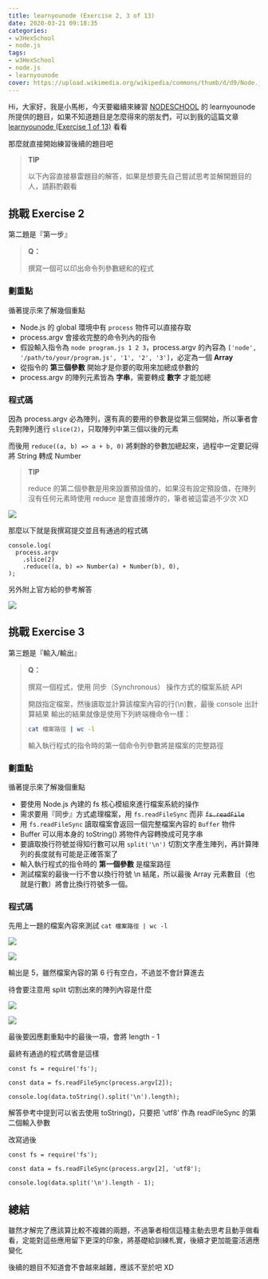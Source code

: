 ```yaml
---
title: learnyounode (Exercise 2, 3 of 13)
date: 2020-03-21 09:18:35
categories:
- w3HexSchool
- node.js
tags:
- w3HexSchool
- node.js
- learnyounode
cover: https://upload.wikimedia.org/wikipedia/commons/thumb/d/d9/Node.js_logo.svg/590px-Node.js_logo.svg.png
---
```


Hi，大家好，我是小馬彬，今天要繼續來練習 [NODESCHOOL](https://nodeschool.io/zh-tw/) 的 learnyounode 所提供的題目，如果不知道題目是怎麼得來的朋友們，可以到我的這篇文章 [learnyounode (Exercise 1 of 13)](https://littlehorseboy.github.io/2020/03/13/2020-learnyounode-exercise-1/) 看看

那麼就直接開始練習後續的題目吧

> **TIP**
> 
> 以下內容直接暴雷題目的解答，如果是想要先自己嘗試思考並解開題目的人，請斟酌觀看

## 挑戰 Exercise 2

第二題是『第一步』

> **Q：**
> 
> 撰寫一個可以印出命令列參數總和的程式

### 劃重點

循著提示來了解幾個重點

* Node.js 的 global 環境中有 `process` 物件可以直接存取
* process.argv 會接收完整的命令列內的指令
* 假設輸入指令為 `node program.js 1 2 3`，process.argv 的內容為 `['node', '/path/to/your/program.js', '1', '2', '3']`，必定為一個 **Array**
* 從指令的 **第三個參數** 開始才是你要的取用來加總成參數的
* process.argv 的陣列元素皆為 **字串**，需要轉成 **數字** 才能加總

### 程式碼

因為 process.argv 必為陣列，還有真的要用的參數是從第三個開始，所以筆者會先對陣列進行 `slice(2)`，只取陣列中第三個以後的元素

而後用 `reduce((a, b) => a + b, 0)` 將剩餘的參數加總起來，過程中一定要記得將 String 轉成 Number

> **TIP**
> 
> reduce 的第二個參數是用來設置預設值的，如果沒有設定預設值，在陣列沒有任何元素時使用 reduce 是會直接爆炸的，筆者被這雷過不少次 XD

![](https://i.imgur.com/TcsOA1E.png)

那麼以下就是我撰寫提交並且有通過的程式碼

```javascript=
console.log(
  process.argv
    .slice(2)
    .reduce((a, b) => Number(a) + Number(b), 0),
);
```

另外附上官方給的參考解答

![](https://i.imgur.com/U44eBIK.png)

## 挑戰 Exercise 3

第三題是『輸入/輸出』

> **Q：**
> 
> 撰寫一個程式，使用 同步（Synchronous） 操作方式的檔案系統 API
> 
> 開啟指定檔案，然後讀取並計算該檔案內容的行(\n)數，最後 console 出計算結果
> 輸出的結果就像是使用下列終端機命令一樣：
>
> ```bash
> cat 檔案路徑 | wc -l
> ```
> 
> 輸入執行程式的指令時的第一個命令列參數將是檔案的完整路徑

### 劃重點

循著提示來了解幾個重點

* 要使用 Node.js 內建的 fs 核心模組來進行檔案系統的操作
* 需求要用『同步』方式處理檔案，用 `fs.readFileSync` 而非 ~~`fs.readFile`~~
* 用 `fs.readFileSync` 讀取檔案會返回一個完整檔案內容的 `Buffer` 物件
* Buffer 可以用本身的 toString() 將物件內容轉換成可見字串
* 要讀取換行符號並得知行數可以用 `split('\n')` 切割文字產生陣列，再計算陣列的長度就有可能是正確答案了
* 輸入執行程式的指令時的 **第一個參數** 是檔案路徑
* 測試檔案的最後一行不會以換行符號 \n 結尾，所以最後 Array 元素數目（也就是行數）將會比換行符號多一個。

### 程式碼

先用上一題的檔案內容來測試 `cat 檔案路徑 | wc -l`

![](https://i.imgur.com/08M6iQs.png)

![](https://i.imgur.com/ANt8MeM.png)

輸出是 5，雖然檔案內容的第 6 行有空白，不過並不會計算進去

待會要注意用 split 切割出來的陣列內容是什麼

![](https://i.imgur.com/tj0AVQM.png)

![](https://i.imgur.com/XN7ZC8D.png)

最後要因應劃重點中的最後一項，會將 length - 1

最終有通過的程式碼會是這樣

```javascript=
const fs = require('fs');

const data = fs.readFileSync(process.argv[2]);

console.log(data.toString().split('\n').length);
```

解答參考中提到可以省去使用 toString()，只要把 'utf8' 作為 readFileSync 的第二個輸入參數

改寫過後

```javascript=
const fs = require('fs');

const data = fs.readFileSync(process.argv[2], 'utf8');

console.log(data.split('\n').length - 1);
```

## 總結

雖然才解完了應該算比較不複雜的兩題，不過筆者相信這種主動去思考且動手做看看，定能對這些應用留下更深的印象，將基礎給訓練札實，後續才更加能靈活適應變化

後續的題目不知道會不會越來越難，應該不至於吧 XD
